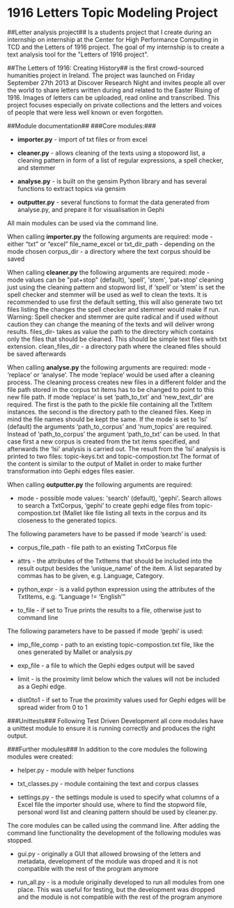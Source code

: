1916 Letters Topic Modeling Project
===========

##Letter analysis project##
Is a students project that I create during an internship on  internship at the Center for High Performance Computing in TCD and the Letters of 1916 project. 
The goal of my internship is to create a text analysis tool for the "Letters of 1916 project".

##The Letters of 1916: Creating History##
is the first crowd-sourced humanities project in Ireland. 
The project was launched on Friday September 27th 2013 at Discover Research Night and invites people all over the world to share letters 
written during and related to the Easter Rising of 1916. Images of letters can be uploaded, read online and transcribed. 
This project focuses especially on private collections and the letters and voices of people that were less well known or even forgotten.

##Module documentation##
###Core modules:###
*	**importer.py** - import of txt files or from excel

*	**cleaner.py** - allows cleaning of the texts using a stopoword list, a cleaning pattern in form of a list of regular expressions, a spell checker, and stemmer

*	**analyse.py** - is built on the gensim Python library and has several functions to extract topics via gensim

*	**outputter.py** - several functions to format the data generated from analyse.py, and prepare it for visualisation in Gephi

All main modules can be used via the command line.

When calling **importer.py** the following arguments are required:
mode - either “txt” or “excel”
file_name_excel or txt_dir_path - depending on the mode chosen
corpus_dir - a directory where the text corpus should be saved

When calling **cleaner.py** the following arguments are required:
mode - mode values can be "pat+stop" (default), 'spell', 'stem', ‘pat+stop’ cleaning just using the cleaning pattern and stopword list, if ‘spell’ or ‘stem’ is set the spell checker and stemmer will be used as well to clean the texts. It is recommended to use first the default setting, this will also generate two txt files listing the changes the spell checker and stemmer would make if run. 
Warning: Spell checker and stemmer are quite radical and if used without caution they can change the meaning of the texts and will deliver wrong results.
files_dir- takes as value the path to the directory which contains only the files that should be cleaned. This should be simple text files with txt extension.
clean_files_dir - a directory path where the cleaned files should be saved afterwards

When calling **analyse.py** the following arguments are required:
mode - ‘replace’ or ‘analyse’. The mode ‘replace’ would be used after a cleaning process. The cleaning process creates new files in a different folder and the file path stored in the corpus txt items has to be changed to point to this new file path. 
If mode ‘replace’ is set ‘path_to_txt’ and ‘new_text_dir’ are required. The first is the path to the pickle file containing all the TxtItem instances. the second is the directory path to the cleaned files. Keep in mind the file names should be kept the same.
If the mode is set to ‘lsi’ (default) the arguments ‘path_to_corpus’ and ‘num_topics’ are required. Instead of ‘path_to_corpus’ the argument ‘path_to_txt’ can be used. In that case first a new corpus is created from the txt items specified, and afterwards the ‘lsi’ analysis is carried out.
The result from the ‘lsi’ analysis is printed to two files: topic-keys.txt and topic-compostion.txt
The format of the content is similar to the output of Mallet in order to make further transformation into Gephi edges files easier.

When calling **outputter.py** the following arguments are required:

*	mode - possible mode values: 'search' (default), 'gephi'. Search allows to search a TxtCorpus, ‘gephi’ to create gephi edge files from topic-compostion.txt (Mallet like file listing all texts in the corpus and its closeness to the generated topics.

The following parameters have to be passed if mode ‘search’ is used:
*	corpus_file_path - file path to an existing TxtCorpus file

*	attrs - the attributes of the TxtItems that should be included into the result output besides the ‘unique_name’ of the item. A list separated by commas has to be given, e.g. Language, Category. 

*	python_expr -  is a valid python expression using the attributes of the TxtItems, e.g. “Language != ‘English’”

*	to_file - if set to True prints the results to a file, otherwise just to command line

The following parameters have to be passed if mode ‘gephi’ is used:

*	imp_file_comp - path to an existing topic-compostion.txt file, like the ones generated by Mallet or analysis.py

*	exp_file - a file to which the Gephi edges output will be saved

*	limit - is the proximity limit below which the values will not be included as a Gephi edge.

*	dist0to1 -  if set to True the proximity values used for Gephi edges will be spread wider from 0 to 1

###Unittests###
Following Test Driven Development all core modules have a unittest module to ensure it is running correctly and produces the right output.

###Further modules###
In addition to the core modules the following modules were created:

*	helper.py - module with helper functions

*	txt_classes.py - module containing the text and corpus classes

*	settings.py - the settings module is used to specify what columns of a Excel file the importer should use, where to find the stopword file, personal word list and cleaning pattern should be used by cleaner.py.

The core modules can be called using the command line. After adding the command line functionality the development of the following modules was stopped. 
*	gui.py - originally a GUI that allowed browsing of the letters and metadata, development of the module was droped and it is not compatible with the rest of the program anymore

*	run_all.py - is a module originally developed to run all modules from one place. This was useful for testing, but the development was dropped and the module is not compatible with the rest of the program anymore
